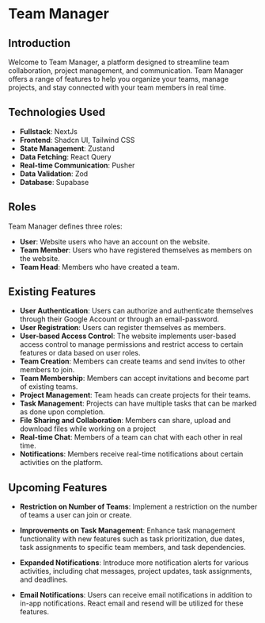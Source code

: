 # Team Manager

## Introduction

Welcome to Team Manager, a platform designed to streamline team collaboration, project management, and communication. Team Manager offers a range of features to help you organize your teams, manage projects, and stay connected with your team members in real time.

## Technologies Used

- **Fullstack**: NextJs
- **Frontend**: Shadcn UI, Tailwind CSS
- **State Management**: Zustand
- **Data Fetching**: React Query
- **Real-time Communication**: Pusher
- **Data Validation**: Zod
- **Database**: Supabase

## Roles

Team Manager defines three roles:

- **User**: Website users who have an account on the website.
- **Team Member**: Users who have registered themselves as members on the website.
- **Team Head**: Members who have created a team.

## Existing Features

- **User Authentication**: Users can authorize and authenticate themselves through their Google Account or through an email-password.
- **User Registration**: Users can register themselves as members.
- **User-based Access Control**: The website implements user-based access control to manage permissions and restrict access to certain features or data based on user roles.
- **Team Creation**: Members can create teams and send invites to other members to join.
- **Team Membership**: Members can accept invitations and become part of existing teams.
- **Project Management**: Team heads can create projects for their teams.
- **Task Management**: Projects can have multiple tasks that can be marked as done upon completion.
- **File Sharing and Collaboration**: Members can share, upload and download files while working on a project
- **Real-time Chat**: Members of a team can chat with each other in real time.
- **Notifications**: Members receive real-time notifications about certain activities on the platform.

## Upcoming Features

- **Restriction on Number of Teams**: Implement a restriction on the number of teams a user can join or create.
- **Improvements on Task Management**: Enhance task management functionality with new features such as task prioritization, due dates, task assignments to specific team members, and task dependencies.

- **Expanded Notifications**: Introduce more notification alerts for various activities, including chat messages, project updates, task assignments, and deadlines.

- **Email Notifications**: Users can receive email notifications in addition to in-app notifications. React email and resend will be utilized for these features.
